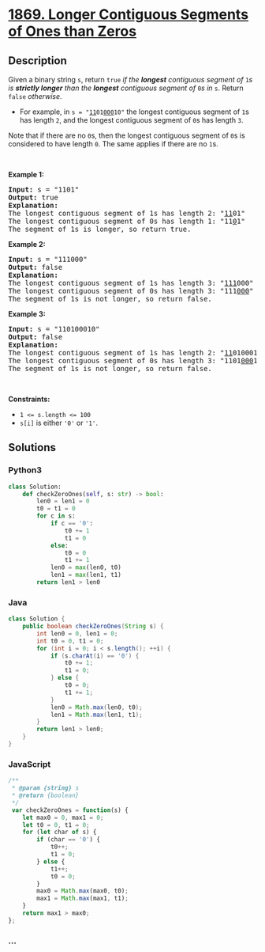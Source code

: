 # [1869. Longer Contiguous Segments of Ones than Zeros](https://leetcode.com/problems/longer-contiguous-segments-of-ones-than-zeros)



## Description

<p>Given a binary string <code>s</code>, return <code>true</code><em> if the <strong>longest</strong> contiguous segment of </em><code>1</code><em>s is <strong>strictly longer</strong> than the <strong>longest</strong> contiguous segment of </em><code>0</code><em>s in </em><code>s</code>. Return <code>false</code><em> otherwise</em>.</p>

<ul>
	<li>For example, in <code>s = &quot;<u>11</u>01<u>000</u>10&quot;</code> the longest contiguous segment of <code>1</code>s has length <code>2</code>, and the longest contiguous segment of <code>0</code>s has length <code>3</code>.</li>
</ul>

<p>Note that if there are no <code>0</code>s, then the longest contiguous segment of <code>0</code>s is considered to have length <code>0</code>. The same applies if there are no <code>1</code>s.</p>

<p>&nbsp;</p>
<p><strong>Example 1:</strong></p>

<pre>
<strong>Input:</strong> s = &quot;1101&quot;
<strong>Output:</strong> true
<strong>Explanation:</strong>
The longest contiguous segment of 1s has length 2: &quot;<u>11</u>01&quot;
The longest contiguous segment of 0s has length 1: &quot;11<u>0</u>1&quot;
The segment of 1s is longer, so return true.
</pre>

<p><strong>Example 2:</strong></p>

<pre>
<strong>Input:</strong> s = &quot;111000&quot;
<strong>Output:</strong> false
<strong>Explanation:</strong>
The longest contiguous segment of 1s has length 3: &quot;<u>111</u>000&quot;
The longest contiguous segment of 0s has length 3: &quot;111<u>000</u>&quot;
The segment of 1s is not longer, so return false.
</pre>

<p><strong>Example 3:</strong></p>

<pre>
<strong>Input:</strong> s = &quot;110100010&quot;
<strong>Output:</strong> false
<strong>Explanation:</strong>
The longest contiguous segment of 1s has length 2: &quot;<u>11</u>0100010&quot;
The longest contiguous segment of 0s has length 3: &quot;1101<u>000</u>10&quot;
The segment of 1s is not longer, so return false.
</pre>

<p>&nbsp;</p>
<p><strong>Constraints:</strong></p>

<ul>
	<li><code>1 &lt;= s.length &lt;= 100</code></li>
	<li><code>s[i]</code> is either <code>&#39;0&#39;</code> or <code>&#39;1&#39;</code>.</li>
</ul>

## Solutions

<!-- tabs:start -->

### **Python3**

```python
class Solution:
    def checkZeroOnes(self, s: str) -> bool:
        len0 = len1 = 0
        t0 = t1 = 0
        for c in s:
            if c == '0':
                t0 += 1
                t1 = 0
            else:
                t0 = 0
                t1 += 1
            len0 = max(len0, t0)
            len1 = max(len1, t1)
        return len1 > len0
```

### **Java**

```java
class Solution {
    public boolean checkZeroOnes(String s) {
        int len0 = 0, len1 = 0;
        int t0 = 0, t1 = 0;
        for (int i = 0; i < s.length(); ++i) {
            if (s.charAt(i) == '0') {
                t0 += 1;
                t1 = 0;
            } else {
                t0 = 0;
                t1 += 1;
            }
            len0 = Math.max(len0, t0);
            len1 = Math.max(len1, t1);
        }
        return len1 > len0;
    }
}
```

### **JavaScript**

```js
/**
 * @param {string} s
 * @return {boolean}
 */
 var checkZeroOnes = function(s) {
    let max0 = 0, max1 = 0;
    let t0 = 0, t1 = 0;
    for (let char of s) {
        if (char == '0') {
            t0++;
            t1 = 0;
        } else {
            t1++;
            t0 = 0;
        }
        max0 = Math.max(max0, t0);
        max1 = Math.max(max1, t1);
    }
    return max1 > max0;
}; 
```

### **...**

```

```

<!-- tabs:end -->
